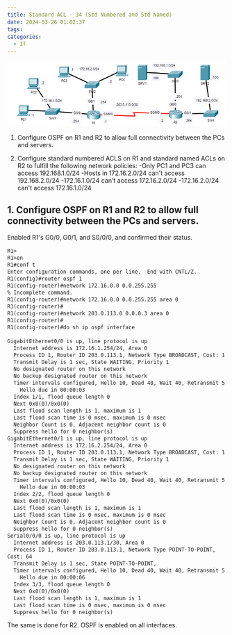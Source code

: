 ```yaml
---
title: Standard ACL - 34 (Std Numbered and Std Named)
date: 2024-03-26 01:02:37
tags: 
categories:
  - IT
---
```

![](../../images/Pasted%20image%2020240326010335.png)


1. Configure OSPF on R1 and R2 to allow full connectivity between the PCs and servers.

2. Configure standard numbered ACLS on R1 and standard named ACLs on R2
    to fulfill the following network policies:
      -Only PC1 and PC3 can access 192.168.1.0/24
      -Hosts in 172.16.2.0/24 can't access 192.168.2.0/24
      -172.16.1.0/24 can't access 172.16.2.0/24
      -172.16.2.0/24 can't access 172.16.1.0/24


## 1. Configure OSPF on R1 and R2 to allow full connectivity between the PCs and servers.

Enabled R1's G0/0, G0/1, and S0/0/0, and confirmed their status. 

```
R1>
R1>en
R1#conf t
Enter configuration commands, one per line.  End with CNTL/Z.
R1(config)#router ospf 1
R1(config-router)#network 172.16.0.0 0.0.255.255
% Incomplete command.
R1(config-router)#network 172.16.0.0 0.0.255.255 area 0
R1(config-router)#
R1(config-router)#network 203.0.113.0 0.0.0.3 area 0
R1(config-router)#
R1(config-router)#do sh ip ospf interface

GigabitEthernet0/0 is up, line protocol is up
  Internet address is 172.16.1.254/24, Area 0
  Process ID 1, Router ID 203.0.113.1, Network Type BROADCAST, Cost: 1
  Transmit Delay is 1 sec, State WAITING, Priority 1
  No designated router on this network
  No backup designated router on this network
  Timer intervals configured, Hello 10, Dead 40, Wait 40, Retransmit 5
    Hello due in 00:00:03
  Index 1/1, flood queue length 0
  Next 0x0(0)/0x0(0)
  Last flood scan length is 1, maximum is 1
  Last flood scan time is 0 msec, maximum is 0 msec
  Neighbor Count is 0, Adjacent neighbor count is 0
  Suppress hello for 0 neighbor(s)
GigabitEthernet0/1 is up, line protocol is up
  Internet address is 172.16.2.254/24, Area 0
  Process ID 1, Router ID 203.0.113.1, Network Type BROADCAST, Cost: 1
  Transmit Delay is 1 sec, State WAITING, Priority 1
  No designated router on this network
  No backup designated router on this network
  Timer intervals configured, Hello 10, Dead 40, Wait 40, Retransmit 5
    Hello due in 00:00:03
  Index 2/2, flood queue length 0
  Next 0x0(0)/0x0(0)
  Last flood scan length is 1, maximum is 1
  Last flood scan time is 0 msec, maximum is 0 msec
  Neighbor Count is 0, Adjacent neighbor count is 0
  Suppress hello for 0 neighbor(s)
Serial0/0/0 is up, line protocol is up
  Internet address is 203.0.113.1/30, Area 0
  Process ID 1, Router ID 203.0.113.1, Network Type POINT-TO-POINT, Cost: 64
  Transmit Delay is 1 sec, State POINT-TO-POINT,
  Timer intervals configured, Hello 10, Dead 40, Wait 40, Retransmit 5
    Hello due in 00:00:06
  Index 3/3, flood queue length 0
  Next 0x0(0)/0x0(0)
  Last flood scan length is 1, maximum is 1
  Last flood scan time is 0 msec, maximum is 0 msec
  Suppress hello for 0 neighbor(s)
```

The same is done for R2. OSPF is enabled on all interfaces.

